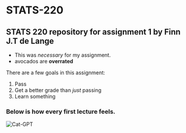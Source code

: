 # STATS-220
## STATS 220 repository for assignment 1 by Finn J.T de Lange

* This was *necessary* for my assignment.
* avocados are **overrated**

There are a few goals in this assignment:

1. Pass
2. Get a better grade than *just* passing
3. Learn something

### Below is how every first lecture feels.
![Cat-GPT]([https://c.tenor.com/LSDeBe2JAfoAAAAC/cat-coding.gif](https://tenor.com/en-GB/view/cat-head-bang-exhausted-gif-16831747)https://tenor.com/en-GB/view/cat-head-bang-exhausted-gif-16831747)
